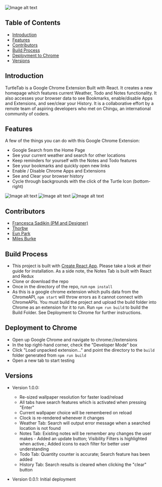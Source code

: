 ![Image alt text](https://i.imgur.com/FSoEtO5.png "Main Page")

## Table of Contents
* [Introduction](https://github.com/chingu-coders/Voyage2-Turtles-11#introduction)
* [Features](https://github.com/chingu-coders/Voyage2-Turtles-11#features)
* [Contributors](https://github.com/chingu-coders/Voyage2-Turtles-11#contributors)
* [Build Process](https://github.com/chingu-coders/Voyage2-Turtles-11#build-process)
* [Deployment to Chrome](https://github.com/chingu-coders/Voyage2-Turtles-11#deployment-to-chrome)
* [Versions](https://github.com/chingu-coders/Voyage2-Turtles-11#versions)

## Introduction
TurtleTab is a Google Chrome Extension Built with React. It creates a new homepage which features current Weather, Todo and Notes functionality. It also accesses your browser data to see Bookmarks, enable/disable Apps and Extensions, and see/clear your History. It is a collaborative effort by a remote team of aspiring developers who met on Chingu, an international community of coders.

## Features
A few of the things you can do with this Google Chrome Extension:
* Google Search from the Home Page
* See your current weather and search for other locations
* Keep reminders for yourself with the Notes and Todo features
* See your bookmarks and quickly open new links
* Enable / Disable Chrome Apps and Extensions
* See and Clear your browser history
* Cycle through backgrounds with the click of the Turtle Icon (bottom-right)

![Image alt text](https://i.imgur.com/6vV0gS9.png "Search")
![Image alt text](https://i.imgur.com/B9qhUlw.png "User Utility Features")
![Image alt text](https://i.imgur.com/qxFL13R.png "Chrome Tools")

## Contributors
* [Francesca Sadikin (PM and Designer)](https://github.com/serpient)
* [Thorbw](https://github.com/thorbw)
* [Eun Park](https://github.com/eunipa)
* [Miles Burke](https://github.com/milesj76)
## Build Process
* This project is built with [Create React App](https://github.com/facebookincubator/create-react-app). Please take a look at their guide for installation. As a side note, the Notes Tab is built with React and Redux
* Clone or download the repo
* Once in the directory of the repo, run ```npm install``` 
* As this is a google chrome extension which pulls data from the ChromeAPI, ```npm start``` will throw errors as it cannot connect with ChromeAPIs. You must build the project and upload the build folder into Chrome as an extension for it to run. Run ```npm run build``` to build the Build Folder. See Deployment to Chrome for further instructions.

## Deployment to Chrome
* Open up Google Chrome and navigate to chrome://extensions
* In the top right-hand corner, check the "Developer Mode" box
* Click "Load unpacked extension..." and point the directory to the ```build``` folder generated from ```npm run build```
* Open a new tab to start testing

## Versions
* Version 1.0.0: 

   * Re-sized wallpaper resolution for faster load/reload  
   * All tabs have search features which is activated when pressing "Enter"  
   * Current wallpaper choice will be remembered on reload  
   * Clock is re-rendered whenever it changes  
   * Weather Tab: Search will output error message when a searched location is not found  
   * Notes Tab: Existing notes will be remember any changes the user makes - Added an update button; Visibility Filters is highlighted when active.; Added icons to each filter for better user understanding  
   * Todo Tab: Quantity counter is accurate; Search feature has been added  
   * History Tab: Search results is cleared when clicking the "clear" button  


* Version 0.0.1: Initial deployment